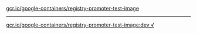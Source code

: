 [gcr.io/google-containers/registry-promoter-test-image](https://hub.docker.com/r/anjia0532/registry-promoter-test-image/tags/) 

----
[gcr.io/google-containers/registry-promoter-test-image:dev √](https://hub.docker.com/r/anjia0532/google-containers.registry-promoter-test-image/tags/)

